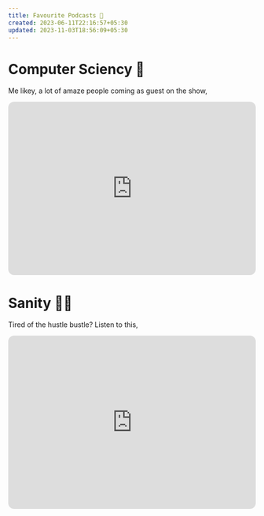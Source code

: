 ```yaml
---
title: Favourite Podcasts 📢
created: 2023-06-11T22:16:57+05:30
updated: 2023-11-03T18:56:09+05:30
---
```



# Computer Sciency 👾

Me likey, a lot of amaze people coming as guest on the show,

<iframe style="border-radius:12px" src="https://open.spotify.com/embed/show/1LaCr5TFAgYPK5qHjP3XDp?utm_source=generator" width="100%" height="352" frameBorder="0" allowfullscreen="" allow="autoplay; clipboard-write; encrypted-media; fullscreen; picture-in-picture" loading="lazy"></iframe>

# Sanity 🧘‍♀️

Tired of the hustle bustle? Listen to this,

<iframe style="border-radius:12px" src="https://open.spotify.com/embed/show/5ulnZFwoLkEv566YCZwTvY?utm_source=generator" width="100%" height="352" frameBorder="0" allowfullscreen="" allow="autoplay; clipboard-write; encrypted-media; fullscreen; picture-in-picture" loading="lazy"></iframe>
